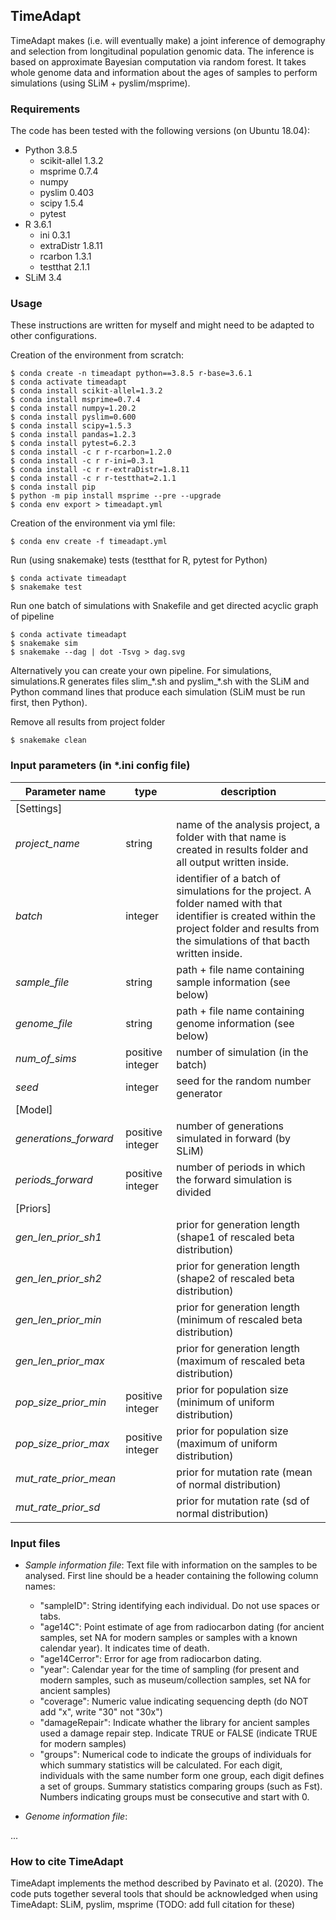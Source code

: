 ## TimeAdapt

TimeAdapt makes (i.e. will eventually make) a joint inference of demography and selection from longitudinal population genomic data. The inference is based on approximate Bayesian computation via random forest. It takes whole genome data and information about the ages of samples to perform simulations (using SLiM + pyslim/msprime).

### Requirements

The code has been tested with the following versions (on Ubuntu 18.04):

- Python 3.8.5
  - scikit-allel 1.3.2
  - msprime 0.7.4
  - numpy
  - pyslim 0.403
  - scipy 1.5.4
  - pytest
- R 3.6.1
  - ini 0.3.1
  - extraDistr 1.8.11
  - rcarbon 1.3.1
  - testthat 2.1.1
- SLiM 3.4

### Usage

These instructions are written for myself and might need to be adapted to other configurations.

Creation of the environment from scratch:
```shell
$ conda create -n timeadapt python==3.8.5 r-base=3.6.1
$ conda activate timeadapt
$ conda install scikit-allel=1.3.2
$ conda install msprime=0.7.4
$ conda install numpy=1.20.2
$ conda install pyslim=0.600
$ conda install scipy=1.5.3
$ conda install pandas=1.2.3
$ conda install pytest=6.2.3
$ conda install -c r r-rcarbon=1.2.0
$ conda install -c r r-ini=0.3.1
$ conda install -c r r-extraDistr=1.8.11
$ conda install -c r r-testthat=2.1.1
$ conda install pip
$ python -m pip install msprime --pre --upgrade
$ conda env export > timeadapt.yml
```

Creation of the environment via yml file:
```shell
$ conda env create -f timeadapt.yml
```

Run (using snakemake) tests (testthat for R, pytest for Python)
```shell
$ conda activate timeadapt
$ snakemake test
```

Run one batch of simulations with Snakefile and get directed acyclic graph of pipeline
```shell
$ conda activate timeadapt
$ snakemake sim
$ snakemake --dag | dot -Tsvg > dag.svg
```

Alternatively you can create your own pipeline. For simulations, simulations.R generates files slim_\*.sh and pyslim_\*.sh with the SLiM and Python command lines that produce each simulation (SLiM must be run first, then Python).

Remove all results from project folder
```shell
$ snakemake clean
```


### Input parameters (in *.ini config file)

| Parameter name | type | description |
|---|---|---------------|
|[Settings]|||
| *project_name* | string | name of the analysis project, a folder with that name is created in results folder and all output written inside.|
| *batch* | integer | identifier of a batch of simulations for the project. A folder named with that identifier is created within the project folder and results from the simulations of that bacth written inside.|
| *sample_file* | string |  path + file name containing sample information (see below)|
| *genome_file* | string | path + file name containing genome information (see below)|
| *num_of_sims* | positive integer | number of simulation (in the batch)|
| *seed* | integer | seed for the random number generator |
|[Model]|||
| *generations_forward* | positive integer | number of generations simulated in forward (by SLiM)|
| *periods_forward* | positive integer | number of periods in which the forward simulation is divided|
|[Priors]|||
| *gen_len_prior_sh1* | | prior for generation length (shape1 of rescaled beta distribution)|
| *gen_len_prior_sh2*| | prior for generation length (shape2 of rescaled beta distribution)|
| *gen_len_prior_min*| | prior for generation length (minimum of rescaled beta distribution)|
| *gen_len_prior_max*| | prior for generation length (maximum of rescaled beta distribution)|
| *pop_size_prior_min* | positive integer | prior for population size (minimum of uniform distribution)|
| *pop_size_prior_max* | positive integer | prior for population size (maximum of uniform distribution)|
| *mut_rate_prior_mean* |  |prior for mutation rate (mean of normal distribution)|
| *mut_rate_prior_sd* |  | prior for mutation rate (sd of normal distribution)|


### Input files

- *Sample information file*: Text file with information on the samples to be analysed. First line should be a header containing the following column names:
   - "sampleID": String identifying each individual. Do not use spaces or tabs.
   - "age14C": Point estimate of age from radiocarbon dating (for ancient samples, set NA for modern samples or samples with a known calendar year). It indicates time of death.
   - "age14Cerror": Error for age from radiocarbon dating.
   - "year": Calendar year for the time of sampling (for present and modern samples, such as museum/collection samples, set NA for ancient samples)
   - "coverage": Numeric value indicating sequencing depth (do NOT add "x", write "30" not "30x")
   - "damageRepair": Indicate whather the library for ancient samples used a damage repair step. Indicate TRUE or FALSE (indicate TRUE for modern samples)
   - "groups": Numerical code to indicate the groups of individuals for which summary statistics will be calculated. For each digit, individuals with the same number form one group, each digit defines a set of groups. Summary statistics comparing groups (such as Fst). Numbers indicating groups must be consecutive and start with 0.

- *Genome information file*:

...


### How to cite TimeAdapt

TimeAdapt implements the method described by Pavinato et al. (2020). The code puts together several tools that should be acknowledged when using TimeAdapt: SLiM, pyslim, msprime (TODO: add full citation for these)
